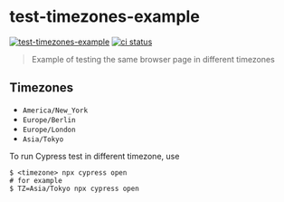 # test-timezones-example
[![test-timezones-example](https://img.shields.io/endpoint?url=https://dashboard.cypress.io/badge/detailed/7n3hov&style=flat&logo=cypress)](https://dashboard.cypress.io/projects/7n3hov/runs) [![ci status][ci image]][ci url]
> Example of testing the same browser page in different timezones

## Timezones

- `America/New_York`
- `Europe/Berlin`
- `Europe/London`
- `Asia/Tokyo`

To run Cypress test in different timezone, use

```shell
$ <timezone> npx cypress open
# for example
$ TZ=Asia/Tokyo npx cypress open
```

[ci image]: https://github.com/bahmutov/test-timezones-example/workflows/e2e/badge.svg?branch=main
[ci url]: https://github.com/bahmutov/test-timezones-example/actions
